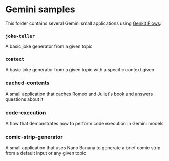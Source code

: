 # Gemini samples

This folder contains several Gemini small applications using [Genkit Flows](https://genkit.dev/docs/flows/?lang=go):

### `joke-teller`
A basic joke generator from a given topic

### `context`
A basic joke generator from a given topic with a specific context given

### cached-contents
A small application that caches Romeo and Juliet's book and answers questions
about it

### code-execution
A flow that demonstrates how to perform code execution in Gemini models

### comic-strip-generator
A small application that uses Nano Banana to generate a brief comic strip from a
default input or any given topic
